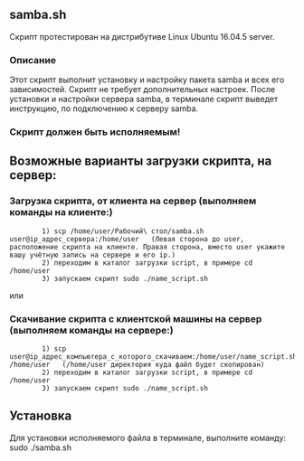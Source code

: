 ## samba.sh

Скрипт протестирован на дистрибутиве Linux Ubuntu 16.04.5 server.

### Описание
Этот скрипт выполнит установку и настройку пакета samba и всех его зависимостей. 
Скрипт не требует дополнительных настроек.
После установки и настройки сервера samba, в терминале скрипт выведет инструкцию, по подключению к серверу samba.  

### Скрипт должен быть исполняемым! 

## Возможные варианты загрузки скрипта, на сервер:

### Загрузка скрипта, от клиента на сервер (выполняем команды на клиенте:)

            1) scp /home/user/Рабочий\ стол/samba.sh user@ip_адрес_сервера:/home/user   (Левая сторона до user, расположение скрипта на клиенте. Правая сторона, вместо user укажите вашу учётную запись на сервере и его ip.)
 	        2) переходим в каталог загрузки script, в примере сd /home/user 
            3) запускаем скрипт sudo ./name_script.sh

или

### Скачивание скрипта с клиентской машины на сервер (выполняем команды на сервере:) 
            1) scp user@ip_адрес_компьютера_с_которого_скачиваем:/home/user/name_script.sh /home/user   (/home/user директория куда файл будет скопирован)
 	        2) переходим в каталог загрузки script, в примере сd /home/user 
            3) запускаем скрипт sudo ./name_script.sh

## Установка
Для установки исполняемого файла в терминале, выполните команду:
sudo ./samba.sh
 
